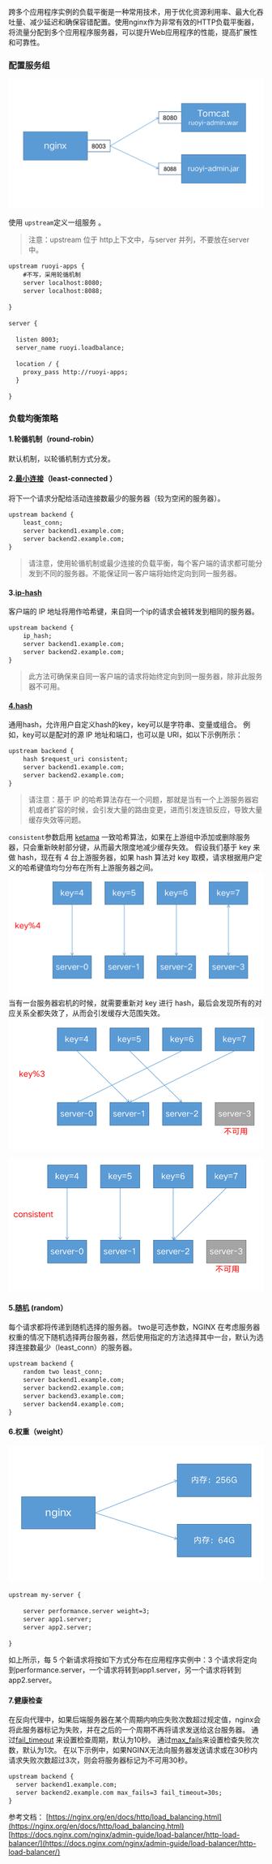 跨多个应用程序实例的负载平衡是一种常用技术，用于优化资源利用率、最大化吞吐量、减少延迟和确保容错配置。‎使用nginx作为非常有效的HTTP负载平衡器，将流量分配到多个应用程序服务器，可以提升Web应用程序的性能，提高扩展性和可靠性。

### 配置服务组

![image.png](images/06-nginx-balance.png)

使用 `upstream`定义一组服务 。

> 注意：upstream 位于 http上下文中，与server 并列，不要放在server中。

```nginx
upstream ruoyi-apps {
    #不写，采用轮循机制
    server localhost:8080;
    server localhost:8088;
  
}

server {
  
  listen 8003;
  server_name ruoyi.loadbalance;
  
  location / {
    proxy_pass http://ruoyi-apps;
  }

}
```

### 负载均衡策略

#### 1.轮循机制（round-robin）

默认机制，以轮循机制方式分发。

#### 2.[最小连接](https://nginx.org/en/docs/http/ngx_http_upstream_module.html#least_conn)（least-connected ）

将下一个请求分配给活动连接数最少的服务器（较为空闲的服务器）。‎

```nginx
upstream backend {
    least_conn;
    server backend1.example.com;
    server backend2.example.com;
}
```

> 请注意，使用轮循机制或最少连接的负载平衡，每个客户端的请求都可能分发到不同的服务器。不能保证同一客户端将始终定向到同一服务器。‎

#### 3.[ip-hash](https://nginx.org/en/docs/http/ngx_http_upstream_module.html#ip_hash)

客户端的 IP 地址将用作哈希键，来自同一个ip的请求会被转发到相同的服务器。

```nginx
upstream backend {
    ip_hash;
    server backend1.example.com;
    server backend2.example.com;
}
```

> 此方法可确保来自同一客户端的请求将始终定向到同一服务器，除非此服务器不可用。‎

#### [‎4.hash](https://nginx.org/en/docs/http/ngx_http_upstream_module.html#hash)

通用hash，允许用户自定义hash的key，key可以是字符串、变量或组合。
例如，key可以是配对的源 IP 地址和端口，也可以是 URI，如以下示例所示：‎

```nginx
upstream backend {
    hash $request_uri consistent;
    server backend1.example.com;
    server backend2.example.com;
}
```

> 请注意：基于 IP 的哈希算法存在一个问题，那就是当有一个上游服务器宕机或者扩容的时候，会引发大量的路由变更，进而引发连锁反应，导致大量缓存失效等问题。

`consistent`参数启用 ‎[‎ketama‎](http://www.last.fm/user/RJ/journal/2007/04/10/rz_libketama_-_a_consistent_hashing_algo_for_memcache_clients)‎ 一致哈希算法，如果在上游组中添加或删除服务器，只会重新映射部分键，从而最大限度地减少缓存失效。‎
假设我们基于 key 来做 hash，现在有 4 台上游服务器，如果 hash 算法对 key 取模，请求根据用户定义的哈希键值均匀分布在所有上游服务器之间。
![hash-1.png](images/06-nginx-hash-1.png)
当有一台服务器宕机的时候，就需要重新对 key 进行 hash，最后会发现所有的对应关系全都失效了，从而会引发缓存大范围失效。
![hash-2.png](images/06-nginx-hash-2.png)

![hash-3.png](images/06-nginx-hash-3.png)

#### 5.[‎随机‎](https://nginx.org/en/docs/http/ngx_http_upstream_module.html#random)‎  (random）

每个请求都将传递到随机选择的服务器。
two是可选参数，NGINX 在考虑服务器权重的情况下随机选择两台服务器，然后使用指定的方法选择其中一台，默认为选择连接数最少（least_conn‎）的服务器。

```nginx
upstream backend {
    random two least_conn;
    server backend1.example.com;
    server backend2.example.com;
    server backend3.example.com;
    server backend4.example.com;
}
```

#### 6.权重（weight）

![image.png](images/06-nginx-weight.png)

```nginx
upstream my-server {
  
    server performance.server weight=3;
    server app1.server;
    server app2.server;

}
```

‎如上所示，每 5 个新请求将按如下方式分布在应用程序实例中：3 个请求将定向到performance.server，一个请求将转到app1.server，另一个请求将转到app2.server。‎

#### 7.健康检查

在反向代理中，如果后端服务器在某个周期内响应失败次数超过规定值，nginx会将此服务器标记为失败，并在之后的一个周期不再将请求发送给这台服务器。‎
通过[fail_timeout‎](https://nginx.org/en/docs/http/ngx_http_upstream_module.html#fail_timeout)‎ 来设置检查周期，默认为10秒。
通过[max_fails‎](https://nginx.org/en/docs/http/ngx_http_upstream_module.html#max_fails)来设置检查失败次数，默认为1次。‎
‎在以下示例中，如果NGINX无法向服务器发送请求或在30秒内请求失败次数超过3次，则会将服务器标记为不可用30秒。

```nginx
upstream backend {
  server backend1.example.com;
  server backend2.example.com max_fails=3 fail_timeout=30s; 
}
```

参考文档：
[https://nginx.org/en/docs/http/load_balancing.html](https://nginx.org/en/docs/http/load_balancing.html)<br/>
[https://docs.nginx.com/nginx/admin-guide/load-balancer/http-load-balancer/](https://docs.nginx.com/nginx/admin-guide/load-balancer/http-load-balancer/)

